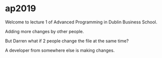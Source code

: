 # ap2019

Welcome to lecture 1 of Advanced Programming in Dublin Business School.

Adding more changes by other people.

But Darren what if 2 people change the file at the same time?

A developer from somewhere else is making changes.
